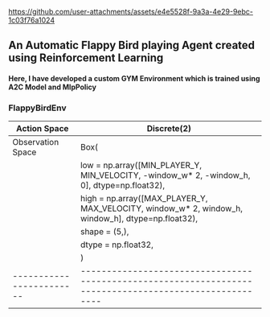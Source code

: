 

https://github.com/user-attachments/assets/e4e5528f-9a3a-4e29-9ebc-1c03f76a1024

## An Automatic Flappy Bird playing Agent created using Reinforcement Learning
#### Here, I have developed a custom GYM Environment which is trained using A2C Model and MlpPolicy

### FlappyBirdEnv
| Action Space           | Discrete(2)                                                                                           |
|------------------------|-------------------------------------------------------------------------------------------------------|
| Observation Space      | Box(                                                                                                  |
|                        |  low = np.array([MIN_PLAYER_Y, MIN_VELOCITY, -window_w* 2, -window_h, 0], dtype=np.float32),          |
|                        |  high = np.array([MAX_PLAYER_Y, MAX_VELOCITY, window_w* 2, window_h, window_h], dtype=np.float32),    |
|                        |  shape = (5,),                                                                                        |
|                        |  dtype = np.float32,                                                                                  |
|                        |  )                                                                                                    |
|------------------------|-------------------------------------------------------------------------------------------------------|
